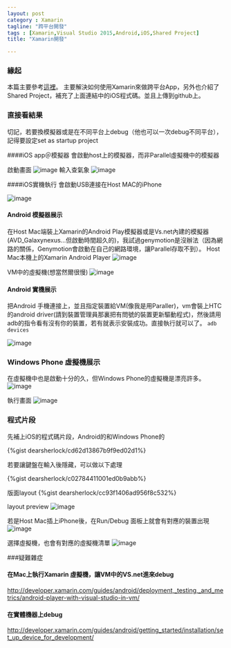 ```yaml
---
layout: post
category : Xamarin 
tagline: "跨平台開發"
tags : [Xamarin,Visual Studio 2015,Android,iOS,Shared Project]
title: "Xamarin開發"

---
```

### 緣起
本篇主要參考[這裡](https://msdn.microsoft.com/zh-tw/library/dn879698%28v=vs.140%29.aspx)。
主要解決如何使用Xamarin來做跨平台App，另外也介紹了Shared Project，補充了上面連結中的iOS程式碼。並且上傳到github上。

### 直接看結果
切記，若要換模擬器或是在不同平台上debug（他也可以一次debug不同平台），記得要設定set as startup project


####iOS app＠模擬器
會啟動host上的模擬器，而非Parallel虛擬機中的模擬器

啟動畫面
![image](https://farm9.staticflickr.com/8675/16228926764_fed9776d58_o.png)
輸入查氣象
![image](https://farm9.staticflickr.com/8572/16851298085_134f5b4545_o.png)

####iOS實機執行
會啟動USB連接在Host MAC的iPhone

![image](https://farm8.staticflickr.com/7642/16663757758_30c79d607e_b.jpg)

#### Android 模擬器展示
在Host Mac端裝上Xamarin的Android Play模擬器或是Vs.net內建的模擬器(AVD_Galaxynexus...但啟動時間超久的)，我試過genymotion是沒辦法（因為網路的關係，Genymotion會啟動在自己的網路環境，讓Parallel存取不到）。
Host Mac本機上的Xamarin Android Player
![image](https://farm9.staticflickr.com/8571/16663812798_a04c9cac74_o.png)

VM中的虛擬機(想當然爾很慢)
![image](https://farm8.staticflickr.com/7644/16665302309_5f5459d1b2_o.png)


#### Android 實機展示
把Android 手機連接上，並且指定裝置給VM(像我是用Paraller)，vm會裝上HTC的android driver(請到裝置管理員那裏把有問號的裝置更新驅動程式)，然後請用adb的指令看有沒有你的裝置，若有就表示安裝成功。直接執行就可以了。
`adb devices`

![image](https://farm9.staticflickr.com/8717/16850182462_4772861812_b.jpg)

### Windows Phone 虛擬機展示
在虛擬機中也是啟動十分的久，但Windows Phone的虛擬機是漂亮許多。
![image](https://farm9.staticflickr.com/8584/16665348029_7107ec9a2e_o.png)

執行畫面
![image](https://farm8.staticflickr.com/7284/16850608601_36e9b11db3_o.png)

### 程式片段

先補上iOS的程式碼片段，Android的和Windows Phone的

{%gist dearsherlock/cd62d13867b9f9ed02d1%}

若要讓鍵盤在輸入後隱藏，可以做以下處理

{%gist dearsherlock/c02784411001ed0b9abb%}

版面layout
{%gist dearsherlock/cc93f1406ad956f8c532%}

layout preview
![image](https://farm9.staticflickr.com/8568/16664394260_202ffb367b_o.png)


若是Host Mac插上iPhone後，在Run/Debug 面板上就會有對應的裝置出現
![image](https://farm9.staticflickr.com/8740/16825913696_8ca72781b6_o.png)

選擇虛擬機，也會有對應的虛擬機清單
![image](https://farm9.staticflickr.com/8733/16850641942_85eab05370_o.png)




###疑難雜症
#### 在Mac上執行Xamarin 虛擬機，讓VM中的VS.net進來debug


http://developer.xamarin.com/guides/android/deployment,_testing,_and_metrics/android-player-with-visual-studio-in-vm/



#### 在實體機器上debug
http://developer.xamarin.com/guides/android/getting_started/installation/set_up_device_for_development/
